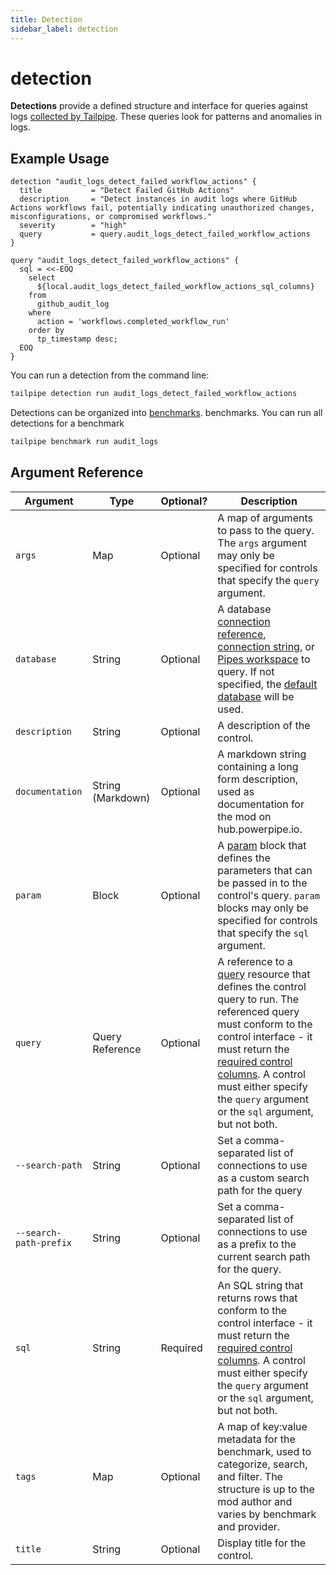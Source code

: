 ```yaml
---
title: Detection
sidebar_label: detection
---
```


# detection

**Detections** provide a defined structure and interface for queries against logs [collected by Tailpipe](). These queries look for patterns and anomalies in logs.

## Example Usage

```hcl
detection "audit_logs_detect_failed_workflow_actions" {
  title           = "Detect Failed GitHub Actions"
  description     = "Detect instances in audit logs where GitHub Actions workflows fail, potentially indicating unauthorized changes, misconfigurations, or compromised workflows."
  severity        = "high"
  query           = query.audit_logs_detect_failed_workflow_actions
}

query "audit_logs_detect_failed_workflow_actions" {
  sql = <<-EOQ
    select
      ${local.audit_logs_detect_failed_workflow_actions_sql_columns}
    from
      github_audit_log
    where
      action = 'workflows.completed_workflow_run'
    order by
      tp_timestamp desc;
  EOQ
}
```

You can run a detection from the command line:

```bash
tailpipe detection run audit_logs_detect_failed_workflow_actions
```

Detections can be organized into [benchmarks](https://powerpipe.io/docs/powerpipe-hcl/benchmark). benchmarks. You can run all detections for a benchmark

```bash
tailpipe benchmark run audit_logs
```

## Argument Reference
| Argument | Type | Optional? | Description
|-|-|-|-
| `args` | Map | Optional| A map of arguments to pass to the query. The `args` argument may only be specified for controls that specify the `query` argument. 
| `database` | String |  Optional| A database [connection reference](/docs/reference/config-files/connection), [connection string](/docs/powerpipe-hcl/query#connection-strings), or [Pipes workspace](/docs/run/workspaces#implicit-workspaces) to query.  If not specified, the [default database](/docs/run#selecting-a-database ) will be used.
| `description` | String| Optional| A description of the control.
| `documentation` | String (Markdown)| Optional | A markdown string containing a long form description, used as documentation for the mod on hub.powerpipe.io. 
| `param` | Block | Optional| A [param](/docs/powerpipe-hcl/query#param) block that defines the parameters that can be passed in to the control's query.  `param` blocks may only be specified for controls that specify the `sql` argument. 
| `query` | Query Reference | Optional | A reference to a [query](/docs/powerpipe-hcl/query) resource that defines the control query to run.  The referenced query must conform to the control interface - it must return the [required control columns](#required-control-columns).  A control must either specify the `query` argument or the `sql` argument, but not both.
| `--search-path` | String |  Optional| Set a comma-separated list of connections to use as a custom search path for the query
| `--search-path-prefix` | String |  Optional| Set a comma-separated list of connections to use as a prefix to the current search path for the query.
| `sql` | String | Required | An SQL string that returns rows that conform to the control interface - it must return the [required control columns](#required-control-columns).  A control must either specify the `query` argument or the `sql` argument, but not both.
| `tags` | Map | Optional | A map of key:value metadata for the benchmark, used to categorize, search, and filter.  The structure is up to the mod author and varies by benchmark and provider. 
| `title` | String | Optional | Display title for the control.
